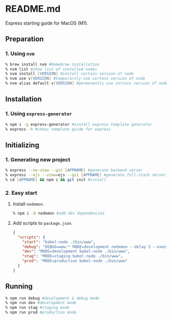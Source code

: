 # README.md
Express starting guide for MacOS (M1).

## Preparation
### 1. Using `nvm`
```zsh
% brew install nvm #Homebrew installation
% nvm list #show list of installed nodes
% nvm install [VERSION] #install certain version of node
% nvm use v[VERSION] #temporarily use certain version of node
% nvm alias default v[VERSION] #permanently use certain version of node
```

## Installation
### 1. Using `express-generator`
```zsh
% npm i -g express-generator #install express template generator
% express -h #shows template guide for express
```

## Initializing
### 1. Generating new project
```zsh
% express --no-view --git [APPNAME] #generate backend server
% express --ejs --view=ejs --git [APPNAME] #generate full-stack server (with ejs)
% cd [APPNAME] && npm i && git init #install
```
### 2. Easy start
1. Install `nodemon`.
    ```zsh
    % npm i -D nodemon #add dev dependencies
    ```
1. Add scripts to `package.json`.
    ```json
    {
      "scripts": {
        "start": "babel-node ./bin/www",
        "debug": "DEBUG=www:* MODE=development nodemon --delay 2 --exec babel-node ./bin/www",
        "dev": "MODE=development babel-node ./bin/www",
        "stag": "MODE=staging babel-node ./bin/www",
        "prod": "MODE=production babel-node ./bin/www"
      }
    }
    ```

## Running
```zsh
% npm run debug #development & debug mode
% npm run dev #development mode
% npm run stag #staging mode
% npm run prod #production mode
```
